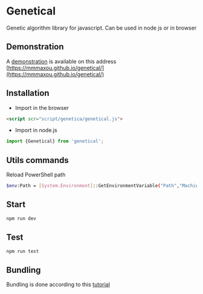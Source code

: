 # Genetical

Genetic algorithm library for javascript.
Can be used in node js or in browser

## Demonstration

A [demonstration](https://mmmaxou.github.io/genetical/) is available on this address [https://mmmaxou.github.io/genetical/](https://mmmaxou.github.io/genetical/)

## Installation

- Import in the browser

```html
<script scr="script/genetica/genetical.js">
```

- Import in node.js

```javascript
import {Genetical} from 'genetical';
```

## Utils commands

Reload PowerShell path

```bash
$env:Path = [System.Environment]::GetEnvironmentVariable("Path","Machine") + ";" + [System.Environment]::GetEnvironmentVariable("Path","User")
```

## Start

```bash
npm run dev
```

## Test

```bash
npm run test
```

## Bundling

Bundling is done according to this [tutorial](https://marcobotto.com/blog/compiling-and-bundling-typescript-libraries-with-webpack/)
